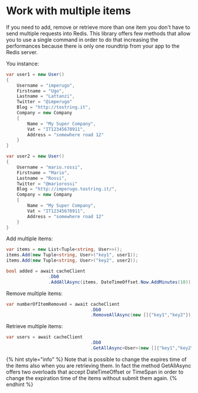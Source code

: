 # Work with multiple items

If you need to add, remove or retrieve more than one item you don't have to send multiple requests into Redis. This library offers few methods that allow you to use a single command in order to do that increasing the performances because there is only one roundtrip from your app to the Redis server.

You instance:

```csharp
var user1 = new User()
{
	Username = "imperugo",
	Firstname = "Ugo",
	Lastname = "Lattanzi",
	Twitter = "@imperugo"
	Blog = "http://tostring.it",
	Company = new Company 
	{
		Name = "My Super Company",
		Vat = "IT12345678911",
		Address = "somewhere road 12"
	}
}

var user2 = new User()
{
	Username = "mario.rossi",
	Firstname = "Mario",
	Lastname = "Rossi",
	Twitter = "@mariorossi"
	Blog = "http://imperugo.tostring.it/",
	Company = new Company 
	{
		Name = "My Super Company",
		Vat = "IT12345678911",
		Address = "somewhere road 12"
	}
}
```

Add multiple items:

```csharp
var items = new List<Tuple<string, User>>();
items.Add(new Tuple<string, User>("key1", user1));
items.Add(new Tuple<string, User>("key2", user2));

bool added = await cacheClient
                .Db0
                .AddAllAsync(items, DateTimeOffset.Now.AddMinutes(10));
```

Remove multiple items:

```csharp
var numberOfItemRemoved = await cacheClient
                                .Db0
                                .RemoveAllAsync(new []{"key1","key2"});
```

Retrieve multiple items:

```csharp
var users = await cacheClient
                                .Db0
                                .GetAllAsync<User>(new []{"key1","key2"});
```

{% hint style="info" %}
Note that is possible to change the expires time of the items also when you are retrieving them. In fact the method GetAllAsync offers two overloads that accept DateTimeOffset or TimeSpan in order to change the expiration time of the items without submit them again.
{% endhint %}
